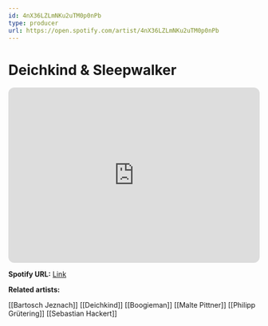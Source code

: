 ```yaml
---
id: 4nX36LZLmNKu2uTM0p0nPb
type: producer
url: https://open.spotify.com/artist/4nX36LZLmNKu2uTM0p0nPb
---
```

# Deichkind & Sleepwalker

<iframe style="border-radius:12px" src="https://open.spotify.com/embed/artist/4nX36LZLmNKu2uTM0p0nPb" width="100%" height="352" frameBorder="0" allowfullscreen="" allow="autoplay; clipboard-write; encrypted-media; fullscreen; picture-in-picture" loading="lazy"></iframe>

**Spotify URL:** [Link](https://open.spotify.com/artist/4nX36LZLmNKu2uTM0p0nPb)

**Related artists:**

[[Bartosch Jeznach]]
[[Deichkind]]
[[Boogieman]]
[[Malte Pittner]]
[[Philipp Grütering]]
[[Sebastian Hackert]]
